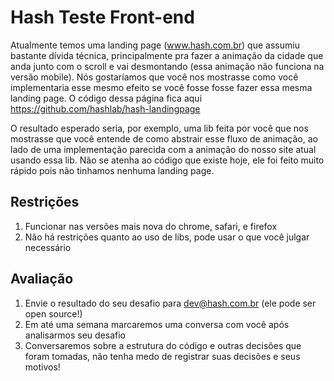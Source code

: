 # Hash Teste Front-end

Atualmente temos uma landing page (www.hash.com.br) que assumiu bastante dívida técnica, principalmente pra fazer a animação da cidade que anda junto com o scroll e vai desmontando (essa animação não funciona na versão mobile). Nós gostaríamos que você nos mostrasse como você implementaria esse mesmo efeito se você fosse fosse fazer essa mesma landing page. O código dessa página fica aqui https://github.com/hashlab/hash-landingpage

O resultado esperado seria, por exemplo, uma lib feita por você que nos mostrasse que você entende de como abstrair esse fluxo de animação, ao lado de uma implementação parecida com a animação do nosso site atual usando essa lib. Não se atenha ao código que existe hoje, ele foi feito muito rápido pois não tinhamos nenhuma landing page.

## Restrições

1. Funcionar nas versões mais nova do chrome, safari, e firefox
2. Não há restrições quanto ao uso de libs, pode usar o que você julgar necessário

## Avaliação

1. Envie o resultado do seu desafio para dev@hash.com.br (ele pode ser open source!)
2. Em até uma semana marcaremos uma conversa com você após analisarmos seu desafio
3. Conversaremos sobre a estrutura do código e outras decisões que foram tomadas, não tenha medo de registrar suas decisões e seus motivos!
